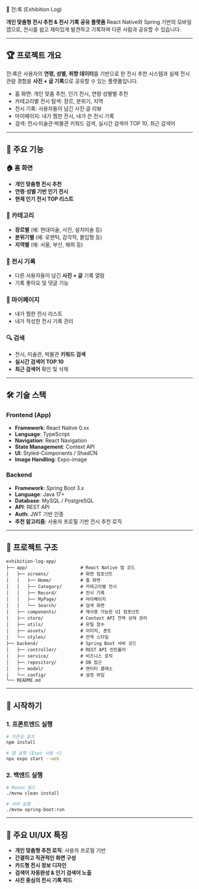 🎨 전:록 (Exhibition Log)

**개인 맞춤형 전시 추천 & 전시 기록 공유 플랫폼**
React Native와 Spring 기반의 모바일 앱으로, 전시를 쉽고 재미있게 발견하고 기록하며 다른 사람과 공유할 수 있습니다.

---

## 🏆 프로젝트 개요

전:록은 사용자의 **연령, 성별, 취향 데이터**를 기반으로 한 전시 추천 시스템과
실제 전시 관람 경험을 **사진 + 글 기록**으로 공유할 수 있는 플랫폼입니다.

* 홈 화면: 개인 맞춤 추천, 인기 전시, 연령·성별별 추천
* 카테고리별 전시 탐색: 장르, 분위기, 지역
* 전시 기록: 사용자들이 남긴 사진·글 리뷰
* 마이페이지: 내가 찜한 전시, 내가 쓴 전시 기록
* 검색: 전시·미술관·박물관 키워드 검색, 실시간 검색어 TOP 10, 최근 검색어

---

## 🎯 주요 기능

### 🏠 홈 화면

* **개인 맞춤형 전시 추천**
* **연령·성별 기반 인기 전시**
* **현재 인기 전시 TOP 리스트**

### 📂 카테고리

* **장르별** (예: 현대미술, 사진, 설치미술 등)
* **분위기별** (예: 로맨틱, 감각적, 몰입형 등)
* **지역별** (예: 서울, 부산, 해외 등)

### 📝 전시 기록

* 다른 사용자들이 남긴 **사진 + 글** 기록 열람
* 기록 좋아요 및 댓글 기능

### 🙋 마이페이지

* 내가 찜한 전시 리스트
* 내가 작성한 전시 기록 관리

### 🔍 검색

* 전시, 미술관, 박물관 **키워드 검색**
* **실시간 검색어 TOP 10**
* **최근 검색어** 확인 및 삭제

---

## 🛠 기술 스택

### **Frontend (App)**

* **Framework**: React Native 0.xx
* **Language**: TypeScript
* **Navigation**: React Navigation
* **State Management**: Context API
* **UI**: Styled-Components / ShadCN
* **Image Handling**: Expo-image

### **Backend**

* **Framework**: Spring Boot 3.x
* **Language**: Java 17+
* **Database**: MySQL / PostgreSQL
* **API**: REST API
* **Auth**: JWT 기반 인증
* **추천 알고리즘**: 사용자 프로필 기반 전시 추천 로직

---

## 📂 프로젝트 구조

```
exhibition-log-app/
├── app/                    # React Native 앱 코드
│   ├── screens/            # 화면 컴포넌트
│   │   ├── Home/           # 홈 화면
│   │   ├── Category/       # 카테고리별 전시
│   │   ├── Record/         # 전시 기록
│   │   ├── MyPage/         # 마이페이지
│   │   └── Search/         # 검색 화면
│   ├── components/         # 재사용 가능한 UI 컴포넌트
│   ├── store/              # Context API 전역 상태 관리
│   ├── utils/              # 유틸 함수
│   ├── assets/             # 이미지, 폰트
│   └── styles/             # 전역 스타일
├── backend/                # Spring Boot 서버 코드
│   ├── controller/         # REST API 컨트롤러
│   ├── service/            # 비즈니스 로직
│   ├── repository/         # DB 접근
│   ├── model/              # 엔티티 클래스
│   └── config/             # 설정 파일
└── README.md
```

---

## 🚀 시작하기

### 1. 프론트엔드 실행

```bash
# 의존성 설치
npm install

# 앱 실행 (Expo 사용 시)
npx expo start --web
```

### 2. 백엔드 실행

```bash
# Maven 빌드
./mvnw clean install

# 서버 실행
./mvnw spring-boot:run
```

---

## 🎨 주요 UI/UX 특징

* **개인 맞춤형 추천 로직**: 사용자 프로필 기반
* **간결하고 직관적인 화면 구성**
* **카드형 전시 정보 디자인**
* **검색어 자동완성 & 인기 검색어 노출**
* **사진 중심의 전시 기록 피드**

